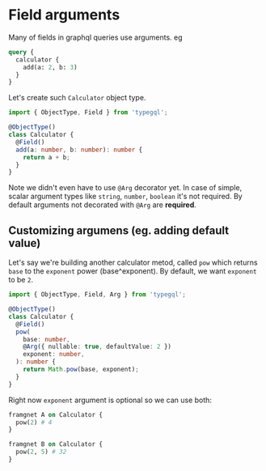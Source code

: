 # Field arguments

Many of fields in graphql queries use arguments. eg

```graphql
query {
  calculator {
    add(a: 2, b: 3)
  }
}
```

Let's create such `Calculator` object type.

```ts
import { ObjectType, Field } from 'typegql';

@ObjectType()
class Calculator {
  @Field()
  add(a: number, b: number): number {
    return a + b;
  }
}
```

Note we didn't even have to use `@Arg` decorator yet. In case of simple, scalar argument types like `string`, `number`, `boolean` it's not required. By default arguments not decorated with `@Arg` are **required**.

## Customizing argumens (eg. adding default value)

Let's say we're building another calculator metod, called `pow` which returns `base` to the `exponent` power (base^exponent). By default, we want `exponent` to be `2`.

```ts
import { ObjectType, Field, Arg } from 'typegql';

@ObjectType()
class Calculator {
  @Field()
  pow(
    base: number,
    @Arg({ nullable: true, defaultValue: 2 })
    exponent: number,
  ): number {
    return Math.pow(base, exponent);
  }
}
```

Right now `exponent` argument is optional so we can use both:

```graphql
framgnet A on Calculator {
  pow(2) # 4
}

framgnet B on Calculator {
  pow(2, 5) # 32
}
```
